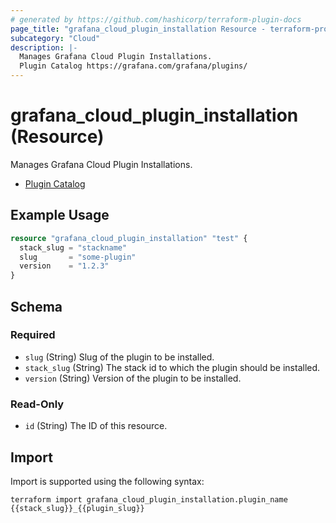 ```yaml
---
# generated by https://github.com/hashicorp/terraform-plugin-docs
page_title: "grafana_cloud_plugin_installation Resource - terraform-provider-grafana"
subcategory: "Cloud"
description: |-
  Manages Grafana Cloud Plugin Installations.
  Plugin Catalog https://grafana.com/grafana/plugins/
---
```


# grafana_cloud_plugin_installation (Resource)

Manages Grafana Cloud Plugin Installations.

* [Plugin Catalog](https://grafana.com/grafana/plugins/)

## Example Usage

```terraform
resource "grafana_cloud_plugin_installation" "test" {
  stack_slug = "stackname"
  slug       = "some-plugin"
  version    = "1.2.3"
}
```

<!-- schema generated by tfplugindocs -->
## Schema

### Required

- `slug` (String) Slug of the plugin to be installed.
- `stack_slug` (String) The stack id to which the plugin should be installed.
- `version` (String) Version of the plugin to be installed.

### Read-Only

- `id` (String) The ID of this resource.

## Import

Import is supported using the following syntax:

```shell
terraform import grafana_cloud_plugin_installation.plugin_name {{stack_slug}}_{{plugin_slug}}
```

